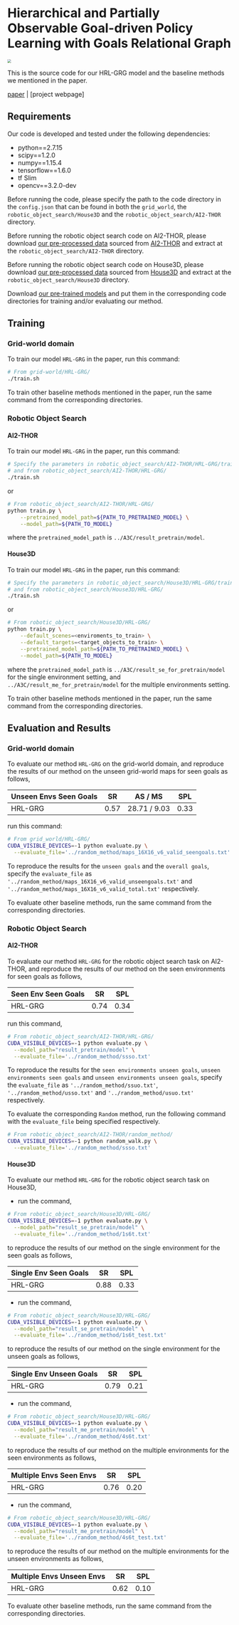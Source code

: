 
# Hierarchical and Partially Observable Goal-driven Policy Learning with Goals Relational Graph

<img src="https://github.com/Xin-Ye-1/HRL-GRG/blob/main/overview.png" style="zoom:50%" align=center />

This is the source code for our HRL-GRG model and the baseline methods we mentioned in the paper. 

[paper](https://arxiv.org/pdf/2103.01350.pdf) | [project webpage]

## Requirements

Our code is developed and tested under the following dependencies:

- python==2.7.15
- scipy==1.2.0
- numpy==1.15.4
- tensorflow==1.6.0
- tf Slim 
- opencv==3.2.0-dev

Before running the code, please specify the path to the code directory in the `config.json` that can be found in both the `grid_world`, the `robotic_object_search/House3D` and the `robotic_object_search/AI2-THOR` directory.

Before running the robotic object search code on AI2-THOR, please download [our pre-processed data](https://drive.google.com/file/d/141D4AtkXXsTVQLnzhIioVc9Lyv2j3loA/view?usp=sharing) sourced from [AI2-THOR](https://ai2thor.allenai.org/ithor/) and extract at the `robotic_object_search/AI2-THOR` directory.

Before running the robotic object search code on House3D, please download [our pre-processed data](https://drive.google.com/file/d/1sJwEkEGkeD2QoxaWCR3nD_Knsl-dW3__/view?usp=sharing) sourced from [House3D](https://github.com/facebookresearch/house3d) and extract at the `robotic_object_search/House3D` directory.

Download [our pre-trained models](https://drive.google.com/file/d/15AhLJh4J1uJAEy33PlaLVK0Yl1KWj4Vx/view?usp=sharing) and put them in the corresponding code directories for training and/or evaluating our method.

## Training

### Grid-world domain

To train our model `HRL-GRG` in the paper, run this command:
```bash
# From grid-world/HRL-GRG/
./train.sh
```
To train other baseline methods mentioned in the paper, run the same command from the corresponding directories.

### Robotic Object Search

#### AI2-THOR

To train our model `HRL-GRG` in the paper, run this command:

```bash
# Specify the parameters in robotic_object_search/AI2-THOR/HRL-GRG/train.sh, 
# and from robotic_object_search/AI2-THOR/HRL-GRG/
./train.sh
```
or

```bash
# From robotic_object_search/AI2-THOR/HRL-GRG/
python train.py \
    --pretrained_model_path=${PATH_TO_PRETRAINED_MODEL} \
    --model_path=${PATH_TO_MODEL} 
```

where the `pretrained_model_path` is `../A3C/result_pretrain/model`.


#### House3D

To train our model `HRL-GRG` in the paper, run this command:

```bash
# Specify the parameters in robotic_object_search/House3D/HRL-GRG/train.sh, 
# and from robotic_object_search/House3D/HRL-GRG/
./train.sh
```
or

```bash
# From robotic_object_search/House3D/HRL-GRG/
python train.py \
    --default_scenes=<enviroments_to_train> \
    --default_targets=<target_objects_to_train> \
    --pretrained_model_path=${PATH_TO_PRETRAINED_MODEL} \
    --model_path=${PATH_TO_MODEL} 
```

where the `pretrained_model_path` is `../A3C/result_se_for_pretrain/model` for the single environment setting, and `../A3C/result_me_for_pretrain/model` for the multiple environments setting.

To train other baseline methods mentioned in the paper, run the same command from the corresponding directories.



## Evaluation and Results

### Grid-world domain

To evaluate our method `HRL-GRG` on the grid-world domain, and reproduce the results of our method on the unseen grid-world maps for seen goals as follows,

| Unseen Envs Seen Goals  | SR    |    AS / MS   | SPL  |
| :-----------------------| :----:|:------------:|:----:|
| HRL-GRG                 | 0.57  | 28.71 / 9.03 | 0.33 |

run this command:

```bash
# From grid_world/HRL-GRG/
CUDA_VISIBLE_DEVICES=-1 python evaluate.py \
  --evaluate_file='../random_method/maps_16X16_v6_valid_seengoals.txt'
```
To reproduce the results for the `unseen goals` and the `overall goals`, specify the `evaluate_file` as `'../random_method/maps_16X16_v6_valid_unseengoals.txt'` and `'../random_method/maps_16X16_v6_valid_total.txt'` respectively.

To evaluate other baseline methods, run the same command from the corresponding directories.

### Robotic Object Search

#### AI2-THOR

To evaluate our method `HRL-GRG` for the robotic object search task on AI2-THOR, and reproduce the results of our method on the seen environments for seen goals as follows,

| Seen Env Seen Goals     | SR    | SPL  |
| :-----------------------| :----:|:----:|
| HRL-GRG                 | 0.74  | 0.34 |

run this command,

```bash
# From robotic_object_search/AI2-THOR/HRL-GRG/
CUDA_VISIBLE_DEVICES=-1 python evaluate.py \
  --model_path="result_pretrain/model" \
  --evaluate_file='../random_method/ssso.txt' 
```
To reproduce the results for the `seen environments unseen goals`, `unseen environments seen goals` and `unseen environments unseen goals`, specify the `evaluate_file` as `'../random_method/ssuo.txt'`, `'../random_method/usso.txt'` and `'../random_method/usuo.txt'` respectively.

To evaluate the corresponding `Random` method, run the following command with the `evaluate_file` being specified respectively.

```bash
# From robotic_object_search/AI2-THOR/random_method/
CUDA_VISIBLE_DEVICES=-1 python random_walk.py \
  --evaluate_file='../random_method/ssso.txt' 
```

#### House3D

To evaluate our method `HRL-GRG` for the robotic object search task on House3D,  

- run the command,
```bash
# From robotic_object_search/House3D/HRL-GRG/
CUDA_VISIBLE_DEVICES=-1 python evaluate.py \
  --model_path="result_se_pretrain/model" \
  --evaluate_file='../random_method/1s6t.txt' 
```
to reproduce the results of our method on the single environment for the seen goals as follows,

| Single Env Seen Goals   | SR    | SPL  |
| :-----------------------| :----:|:----:|
| HRL-GRG                 | 0.88  | 0.33 |

- run the command,
```bash
# From robotic_object_search/House3D/HRL-GRG/
CUDA_VISIBLE_DEVICES=-1 python evaluate.py \
  --model_path="result_se_pretrain/model" \
  --evaluate_file='../random_method/1s6t_test.txt' 
```
to reproduce the results of our method on the single environment for the unseen goals as follows,

| Single Env Unseen Goals | SR    | SPL  |
| :-----------------------| :----:|:----:|
| HRL-GRG                 | 0.79  | 0.21 |

- run the command,
```bash
# From robotic_object_search/House3D/HRL-GRG/
CUDA_VISIBLE_DEVICES=-1 python evaluate.py \
  --model_path="result_me_pretrain/model" \
  --evaluate_file='../random_method/4s6t.txt' 
```
to reproduce the results of our method on the multiple environments for the seen environments as follows,

| Multiple Envs Seen Envs | SR    | SPL  |
| :-----------------------| :----:|:----:|
| HRL-GRG                 | 0.76  | 0.20 |

- run the command,
```bash
# From robotic_object_search/House3D/HRL-GRG/
CUDA_VISIBLE_DEVICES=-1 python evaluate.py \
  --model_path="result_me_pretrain/model" \
  --evaluate_file='../random_method/4s6t_test.txt' 
```
to reproduce the results of our method on the multiple environments for the unseen environments as follows,

| Multiple Envs Unseen Envs| SR    | SPL  |
| :------------------------| :----:|:----:|
| HRL-GRG                  | 0.62  | 0.10 |

To evaluate other baseline methods, run the same command from the corresponding directories.